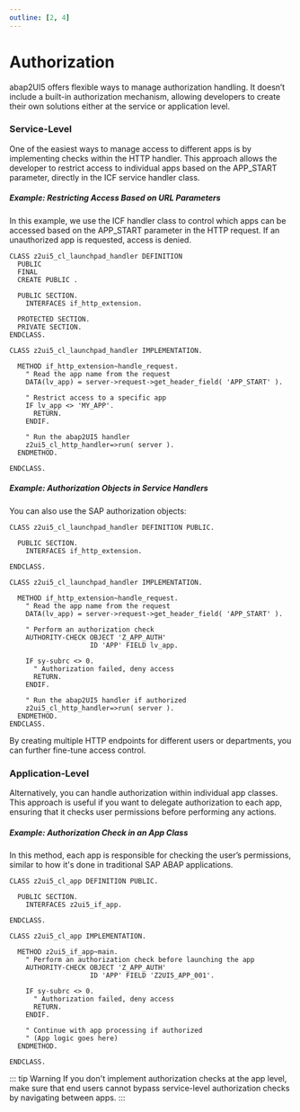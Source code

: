 ```yaml
---
outline: [2, 4]
---
```

# Authorization

abap2UI5 offers flexible ways to manage authorization handling. It doesn’t include a built-in authorization mechanism, allowing developers to create their own solutions either at the service or application level.

### Service-Level 
One of the easiest ways to manage access to different apps is by implementing checks within the HTTP handler. This approach allows the developer to restrict access to individual apps based on the APP_START parameter, directly in the ICF service handler class.

##### Example: Restricting Access Based on URL Parameters
In this example, we use the ICF handler class to control which apps can be accessed based on the APP_START parameter in the HTTP request. If an unauthorized app is requested, access is denied.
```abap
CLASS z2ui5_cl_launchpad_handler DEFINITION
  PUBLIC
  FINAL
  CREATE PUBLIC .

  PUBLIC SECTION.
    INTERFACES if_http_extension.

  PROTECTED SECTION.
  PRIVATE SECTION.
ENDCLASS.

CLASS z2ui5_cl_launchpad_handler IMPLEMENTATION.

  METHOD if_http_extension~handle_request.
    " Read the app name from the request
    DATA(lv_app) = server->request->get_header_field( 'APP_START' ).
    
    " Restrict access to a specific app
    IF lv_app <> 'MY_APP'.
      RETURN.
    ENDIF.
    
    " Run the abap2UI5 handler
    z2ui5_cl_http_handler=>run( server ).
  ENDMETHOD.

ENDCLASS.
```
##### Example: Authorization Objects in Service Handlers
You can also use the SAP authorization objects:
```abap
CLASS z2ui5_cl_launchpad_handler DEFINITION PUBLIC.

  PUBLIC SECTION.
    INTERFACES if_http_extension.

ENDCLASS.

CLASS z2ui5_cl_launchpad_handler IMPLEMENTATION.

  METHOD if_http_extension~handle_request.
    " Read the app name from the request
    DATA(lv_app) = server->request->get_header_field( 'APP_START' ).
    
    " Perform an authorization check
    AUTHORITY-CHECK OBJECT 'Z_APP_AUTH'
                    ID 'APP' FIELD lv_app.

    IF sy-subrc <> 0.
      " Authorization failed, deny access
      RETURN.
    ENDIF.

    " Run the abap2UI5 handler if authorized
    z2ui5_cl_http_handler=>run( server ).
  ENDMETHOD.
ENDCLASS.
```
By creating multiple HTTP endpoints for different users or departments, you can further fine-tune access control.

### Application-Level
Alternatively, you can handle authorization within individual app classes. This approach is useful if you want to delegate authorization to each app, ensuring that it checks user permissions before performing any actions.

##### Example: Authorization Check in an App Class
In this method, each app is responsible for checking the user’s permissions, similar to how it's done in traditional SAP ABAP applications.

```abap
CLASS z2ui5_cl_app DEFINITION PUBLIC.

  PUBLIC SECTION.
    INTERFACES z2ui5_if_app.

ENDCLASS.

CLASS z2ui5_cl_app IMPLEMENTATION.

  METHOD z2ui5_if_app~main.
    " Perform an authorization check before launching the app
    AUTHORITY-CHECK OBJECT 'Z_APP_AUTH'
                    ID 'APP' FIELD 'Z2UI5_APP_001'.

    IF sy-subrc <> 0.
      " Authorization failed, deny access
      RETURN.
    ENDIF.

    " Continue with app processing if authorized
    " (App logic goes here)
  ENDMETHOD.

ENDCLASS.
```

::: tip Warning
 If you don't implement authorization checks at the app level, make sure that end users cannot bypass service-level authorization checks by navigating between apps.
:::
